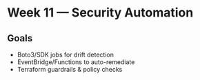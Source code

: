 # Week 11 — Security Automation

## Goals
- Boto3/SDK jobs for drift detection
- EventBridge/Functions to auto-remediate
- Terraform guardrails & policy checks